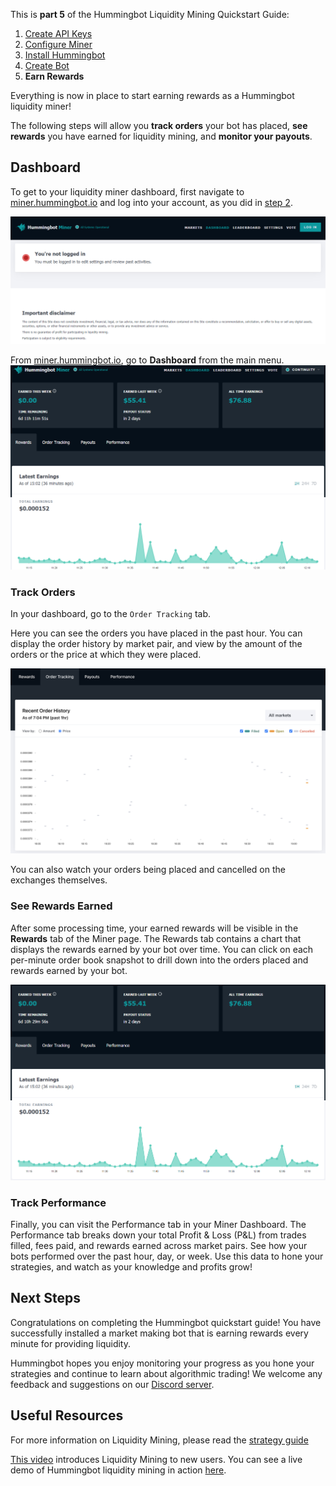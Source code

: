 This is **part 5** of the Hummingbot Liquidity Mining Quickstart Guide:

1. [Create API Keys]
2. [Configure Miner]
3. [Install Hummingbot]
4. [Create Bot]
5. **Earn Rewards**

Everything is now in place to start earning rewards as a Hummingbot liquidity miner!

The following steps will allow you **track orders** your bot has placed, **see rewards** you have earned for liquidity mining, and **monitor your payouts**.

## Dashboard

To get to your liquidity miner dashboard, first navigate to [miner.hummingbot.io](https://miner.hummingbot.io) and log into your account, as you did in [step 2](2-configure-miner.md).

![log in to miner][log-in]

From [miner.hummingbot.io](https://miner.hummingbot.io), go to **Dashboard** from the main menu.
![go to dashboard][dashboard]

### Track Orders

In your dashboard, go to the `Order Tracking` tab.

Here you can see the orders you have placed in the past hour. You can display the order history by market pair, and view by the amount of the orders or the price at which they were placed.

![order tracking][order-tracking]

You can also watch your orders being placed and cancelled on the exchanges themselves.

### See Rewards Earned

After some processing time, your earned rewards will be visible in the **Rewards** tab of the Miner page. The Rewards tab contains a chart that displays the rewards earned by your bot over time. You can click on each per-minute order book snapshot to drill down into the orders placed and rewards earned by your bot.

![see rewards][see-rewards]

### Track Performance

Finally, you can visit the Performance tab in your Miner Dashboard. The Performance tab breaks down your total Profit & Loss (P&L) from trades filled, fees paid, and rewards earned across market pairs. See how your bots performed over the past hour, day, or week. Use this data to hone your strategies, and watch as your knowledge and profits grow!

## Next Steps

Congratulations on completing the Hummingbot quickstart guide! You have successfully installed a market making bot that is earning rewards every minute for providing liquidity.

Hummingbot hopes you enjoy monitoring your progress as you hone your strategies and continue to learn about algorithmic trading! We welcome any feedback and suggestions on our [Discord server](https://discord.hummingbot.io).

## Useful Resources

For more information on Liquidity Mining, please read the [strategy guide](https://docs.hummingbot.io/intro/liquidity-mining/)

[This video](https://www.youtube.com/watch?v=ME5osB8sX_s&ab_channel=HummingbotChannel) introduces Liquidity Mining to new users. You can see a live demo of Hummingbot liquidity mining in action [here](https://www.youtube.com/watch?v=ME5osB8sX_s&ab_channel=HummingbotChannel).

[log-in]: ./5-a-log-in.png "Log in to Miner"
[dashboard]: ./5-b-dashboard.png "Miner Dashboard"
[order-tracking]: ./5-c-track-orders.png "Track Orders"
[see-rewards]: ./5-d-see-rewards.png "See Rewards"

[Create API Keys]: 1-create-keys.md
[Configure Miner]: 2-configure-miner.md
[Install Hummingbot]: 3-install-hummingbot.md
[Create Bot]: 4-create-bot.md
